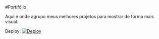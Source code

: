 #Portifólio

Aqui é onde agrupo meus melhores projetos para mostrar de forma mais visual.

Deploy: [![Deploy](https://img.shields.io/badge/Site-1E22F8)](https://fabio-henrique-portifolio.netlify.app/)
